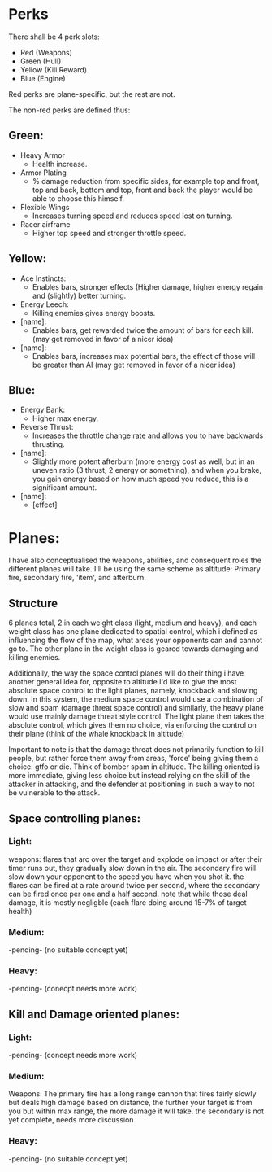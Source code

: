 # Perks

There shall be 4 perk slots: 

  * Red (Weapons) 
  * Green (Hull) 
  * Yellow (Kill Reward)
  * Blue (Engine)

Red perks are plane-specific, but the rest are not.

The non-red perks are defined thus:

## Green:

  * Heavy Armor 
    * Health increase.
  * Armor Plating 
    * % damage reduction from specific sides, for example top and front, top and back, bottom and top, front and back the player would be able to choose this himself.
  * Flexible Wings 
    * Increases turning speed and reduces speed lost on turning.
  * Racer airframe 
    * Higher top speed and stronger throttle speed.

## Yellow:

  * Ace Instincts: 
    * Enables bars, stronger effects (Higher damage, higher energy regain and (slightly) better turning.
  * Energy Leech: 
    * Killing enemies gives energy boosts.
  * [name]: 
    * Enables bars, get rewarded twice the amount of bars for each kill.(may get removed in favor of a nicer idea)
  * [name]: 
    * Enables bars, increases max potential bars, the effect of those will be greater than AI (may get removed in favor of a nicer idea)

  
## Blue:

  * Energy Bank: 
    * Higher max energy.
  * Reverse Thrust: 
    * Increases the throttle change rate and allows you to have backwards thrusting.
  * [name]: 
    * Slightly more potent afterburn (more energy cost as well, but in an uneven ratio (3 thrust, 2 energy or something), and when you brake, you gain energy based on how much speed you reduce, this is a significant amount.
  * [name]:
    * [effect]

# Planes:

I have also conceptualised the weapons, abilities, and consequent roles the different planes will take. I'll be using the same scheme as altitude: Primary fire, secondary fire, 'item', and afterburn.

## Structure

6 planes total, 2 in each weight class (light, medium and heavy), and each weight class has one plane dedicated to spatial 
control, which i defined as influencing the flow of the map, what areas your opponents can and cannot go to. The other 
plane in the weight class is geared towards damaging and killing enemies.

Additionally, the way the space control planes will do their thing i have another general idea for, opposite to altitude
I'd like to give the most absolute space control to the light planes, namely, knockback and slowing down.
In this system, the medium space control would use a combination of slow and spam (damage threat space control) 
and similarly, the heavy plane would use mainly damage threat style control.
The light plane then takes the absolute control, which gives them no choice, via enforcing the control on their plane 
(think of the whale knockback in altitude)

Important to note is that the damage threat does not primarily function to kill people, but rather force them away from
areas, 'force' being giving them a choice: gtfo or die. Think of bomber spam in altitude. The killing oriented is more 
immediate, giving less choice but instead relying on the skill of the attacker in attacking, and the defender at 
positioning in such a way to not be vulnerable to the attack.

## Space controlling planes:

### Light:

weapons: flares that arc over the target and explode on impact or after their timer runs out, they gradually slow 
down in the air. The secondary fire will slow down your opponent to the speed you have when you shot it.
the flares can be fired at a rate around twice per second, where the secondary can be fired once per one and a half 
second. note that while those deal damage, it is mostly negligble (each flare doing around 15-7% of target health)

### Medium:

-pending- (no suitable concept yet)

### Heavy:

-pending- (conecpt needs more work)

## Kill and Damage oriented planes:

### Light: 

-pending- (concept needs more work)

### Medium:

Weapons: The primary fire has a long range cannon that fires fairly slowly but deals high damage based on distance,
the further your target is from you but within max range, the more damage it will take. the secondary is not yet 
complete, needs more discussion

### Heavy:

-pending- (no suitable concept yet)



